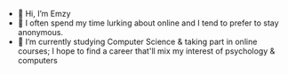 - 👋 Hi, I’m Emzy
- 👀 I often spend my time lurking about online and I tend to prefer to stay anonymous. 
- 🌱 I’m currently studying Computer Science & taking part in online courses; I hope to find a career that'll mix my interest of psychology & computers

